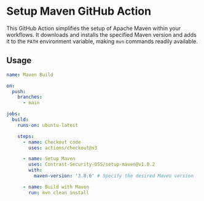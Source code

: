 # Setup Maven GitHub Action

This GitHub Action simplifies the setup of Apache Maven within your workflows. It downloads and installs the specified Maven version and adds it to the `PATH` environment variable, making `mvn` commands readily available.

## Usage

```yaml
name: Maven Build

on:
  push:
    branches:
      - main

jobs:
  build:
    runs-on: ubuntu-latest

    steps:
      - name: Checkout code
        uses: actions/checkout@v3

      - name: Setup Maven
        uses: Contrast-Security-OSS/setup-maven@v1.0.2
        with:
          maven-version: '3.8.6' # Specify the desired Maven version

      - name: Build with Maven
        run: mvn clean install
